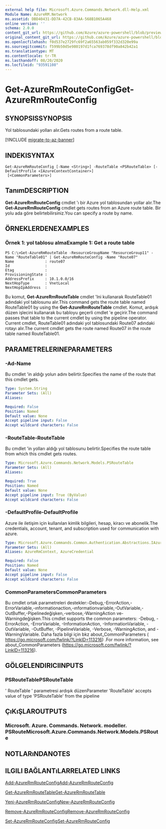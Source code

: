 ```yaml
---
external help file: Microsoft.Azure.Commands.Network.dll-Help.xml
Module Name: AzureRM.Network
ms.assetid: DBD40431-DD7A-42CB-83AA-568B1065A468
online version: ''
schema: 2.0.0
content_git_url: https://github.com/Azure/azure-powershell/blob/preview/src/ResourceManager/Network/Commands.Network/help/Get-AzureRmRouteConfig.md
original_content_git_url: https://github.com/Azure/azure-powershell/blob/preview/src/ResourceManager/Network/Commands.Network/help/Get-AzureRmRouteConfig.md
ms.openlocfilehash: f0d537e2729fc69f2a65563ab059f332d320e99a
ms.sourcegitcommit: f599b50d5e980197d1fca769378df90a842b42a1
ms.translationtype: MT
ms.contentlocale: tr-TR
ms.lasthandoff: 08/20/2020
ms.locfileid: "93591108"
---
```

# <span data-ttu-id="d4af3-101">Get-AzureRmRouteConfig</span><span class="sxs-lookup"><span data-stu-id="d4af3-101">Get-AzureRmRouteConfig</span></span>

## <span data-ttu-id="d4af3-102">SYNOPSIS</span><span class="sxs-lookup"><span data-stu-id="d4af3-102">SYNOPSIS</span></span>
<span data-ttu-id="d4af3-103">Yol tablosundaki yolları alır.</span><span class="sxs-lookup"><span data-stu-id="d4af3-103">Gets routes from a route table.</span></span>

[!INCLUDE [migrate-to-az-banner](../../includes/migrate-to-az-banner.md)]

## <span data-ttu-id="d4af3-104">INDEKI</span><span class="sxs-lookup"><span data-stu-id="d4af3-104">SYNTAX</span></span>

```
Get-AzureRmRouteConfig [-Name <String>] -RouteTable <PSRouteTable> [-DefaultProfile <IAzureContextContainer>]
 [<CommonParameters>]
```

## <span data-ttu-id="d4af3-105">Tanım</span><span class="sxs-lookup"><span data-stu-id="d4af3-105">DESCRIPTION</span></span>
<span data-ttu-id="d4af3-106">**Get-AzureRmRouteConfig** cmdlet 'ı bir Azure yol tablosundan yollar alır.</span><span class="sxs-lookup"><span data-stu-id="d4af3-106">The **Get-AzureRmRouteConfig** cmdlet gets routes from an Azure route table.</span></span>
<span data-ttu-id="d4af3-107">Bir yolu ada göre belirtebilirsiniz.</span><span class="sxs-lookup"><span data-stu-id="d4af3-107">You can specify a route by name.</span></span>

## <span data-ttu-id="d4af3-108">ÖRNEKLERDEN</span><span class="sxs-lookup"><span data-stu-id="d4af3-108">EXAMPLES</span></span>

### <span data-ttu-id="d4af3-109">Örnek 1: yol tablosu alma</span><span class="sxs-lookup"><span data-stu-id="d4af3-109">Example 1: Get a route table</span></span>
```
PS C:\>Get-AzureRmRouteTable -ResourceGroupName "ResourceGroup11" -Name "RouteTable01" | Get-AzureRmRouteConfig -Name "Route07"
Name              : route07
Id                : 
Etag              : 
ProvisioningState : 
AddressPrefix     : 10.1.0.0/16
NextHopType       : VnetLocal
NextHopIpAddress  :
```

<span data-ttu-id="d4af3-110">Bu komut, **Get-AzureRmRouteTable** cmdlet 'Ini kullanarak RouteTable01 adındaki yol tablosunu alır.</span><span class="sxs-lookup"><span data-stu-id="d4af3-110">This command gets the route table named RouteTable01 by using the **Get-AzureRmRouteTable** cmdlet.</span></span>
<span data-ttu-id="d4af3-111">Komut, ardışık düzen işlecini kullanarak bu tabloyu geçerli cmdlet 'e geçirir.</span><span class="sxs-lookup"><span data-stu-id="d4af3-111">The command passes that table to the current cmdlet by using the pipeline operator.</span></span>
<span data-ttu-id="d4af3-112">Current cmdlet, RouteTable01 adındaki yol tablosundaki Route07 adındaki rotayı alır.</span><span class="sxs-lookup"><span data-stu-id="d4af3-112">The current cmdlet gets the route named Route07 in the route table named RouteTable01.</span></span>

## <span data-ttu-id="d4af3-113">PARAMETRELERINE</span><span class="sxs-lookup"><span data-stu-id="d4af3-113">PARAMETERS</span></span>

### <span data-ttu-id="d4af3-114">-Ad</span><span class="sxs-lookup"><span data-stu-id="d4af3-114">-Name</span></span>
<span data-ttu-id="d4af3-115">Bu cmdlet 'in aldığı yolun adını belirtir.</span><span class="sxs-lookup"><span data-stu-id="d4af3-115">Specifies the name of the route that this cmdlet gets.</span></span>

```yaml
Type: System.String
Parameter Sets: (All)
Aliases: 

Required: False
Position: Named
Default value: None
Accept pipeline input: False
Accept wildcard characters: False
```

### <span data-ttu-id="d4af3-116">-RouteTable</span><span class="sxs-lookup"><span data-stu-id="d4af3-116">-RouteTable</span></span>
<span data-ttu-id="d4af3-117">Bu cmdlet 'in yolları aldığı yol tablosunu belirtir.</span><span class="sxs-lookup"><span data-stu-id="d4af3-117">Specifies the route table from which this cmdlet gets routes.</span></span>

```yaml
Type: Microsoft.Azure.Commands.Network.Models.PSRouteTable
Parameter Sets: (All)
Aliases: 

Required: True
Position: Named
Default value: None
Accept pipeline input: True (ByValue)
Accept wildcard characters: False
```

### <span data-ttu-id="d4af3-118">-DefaultProfile</span><span class="sxs-lookup"><span data-stu-id="d4af3-118">-DefaultProfile</span></span>
<span data-ttu-id="d4af3-119">Azure ile iletişim için kullanılan kimlik bilgileri, hesap, kiracı ve abonelik.</span><span class="sxs-lookup"><span data-stu-id="d4af3-119">The credentials, account, tenant, and subscription used for communication with azure.</span></span>

```yaml
Type: Microsoft.Azure.Commands.Common.Authentication.Abstractions.IAzureContextContainer
Parameter Sets: (All)
Aliases: AzureRmContext, AzureCredential

Required: False
Position: Named
Default value: None
Accept pipeline input: False
Accept wildcard characters: False
```

### <span data-ttu-id="d4af3-120">CommonParameters</span><span class="sxs-lookup"><span data-stu-id="d4af3-120">CommonParameters</span></span>
<span data-ttu-id="d4af3-121">Bu cmdlet ortak parametreleri destekler:-Debug,-ErrorAction,-ErrorVariable,-ınformationaction,-ınformationvariable,-OutVariable,-OutBuffer,-Pipelinedeğişken,-verbose,-WarningAction ve-Warningdeğişken.</span><span class="sxs-lookup"><span data-stu-id="d4af3-121">This cmdlet supports the common parameters: -Debug, -ErrorAction, -ErrorVariable, -InformationAction, -InformationVariable, -OutVariable, -OutBuffer, -PipelineVariable, -Verbose, -WarningAction, and -WarningVariable.</span></span> <span data-ttu-id="d4af3-122">Daha fazla bilgi için bkz about_CommonParameters ( https://go.microsoft.com/fwlink/?LinkID=113216) .</span><span class="sxs-lookup"><span data-stu-id="d4af3-122">For more information, see about_CommonParameters (https://go.microsoft.com/fwlink/?LinkID=113216).</span></span>

## <span data-ttu-id="d4af3-123">GÖLGELENDIRICI</span><span class="sxs-lookup"><span data-stu-id="d4af3-123">INPUTS</span></span>

### <span data-ttu-id="d4af3-124">PSRouteTable</span><span class="sxs-lookup"><span data-stu-id="d4af3-124">PSRouteTable</span></span>
<span data-ttu-id="d4af3-125">' RouteTable ' parametresi ardışık düzen</span><span class="sxs-lookup"><span data-stu-id="d4af3-125">Parameter 'RouteTable' accepts value of type 'PSRouteTable' from the pipeline</span></span>

## <span data-ttu-id="d4af3-126">ÇıKıŞLAR</span><span class="sxs-lookup"><span data-stu-id="d4af3-126">OUTPUTS</span></span>

### <span data-ttu-id="d4af3-127">Microsoft. Azure. Commands. Network. modeller. PSRoute</span><span class="sxs-lookup"><span data-stu-id="d4af3-127">Microsoft.Azure.Commands.Network.Models.PSRoute</span></span>

## <span data-ttu-id="d4af3-128">NOTLARıNDA</span><span class="sxs-lookup"><span data-stu-id="d4af3-128">NOTES</span></span>

## <span data-ttu-id="d4af3-129">ILGILI BAĞLANTıLAR</span><span class="sxs-lookup"><span data-stu-id="d4af3-129">RELATED LINKS</span></span>

[<span data-ttu-id="d4af3-130">Add-AzureRmRouteConfig</span><span class="sxs-lookup"><span data-stu-id="d4af3-130">Add-AzureRmRouteConfig</span></span>](./Add-AzureRmRouteConfig.md)

[<span data-ttu-id="d4af3-131">Get-AzureRmRouteTable</span><span class="sxs-lookup"><span data-stu-id="d4af3-131">Get-AzureRmRouteTable</span></span>](./Get-AzureRmRouteTable.md)

[<span data-ttu-id="d4af3-132">Yeni-AzureRmRouteConfig</span><span class="sxs-lookup"><span data-stu-id="d4af3-132">New-AzureRmRouteConfig</span></span>](./New-AzureRmRouteConfig.md)

[<span data-ttu-id="d4af3-133">Remove-AzureRmRouteConfig</span><span class="sxs-lookup"><span data-stu-id="d4af3-133">Remove-AzureRmRouteConfig</span></span>](./Remove-AzureRmRouteConfig.md)

[<span data-ttu-id="d4af3-134">Set-AzureRmRouteConfig</span><span class="sxs-lookup"><span data-stu-id="d4af3-134">Set-AzureRmRouteConfig</span></span>](./Set-AzureRmRouteConfig.md)


